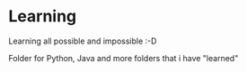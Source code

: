# Learning
Learning all possible and impossible :-D

Folder for Python, Java and more folders that i have "learned"
